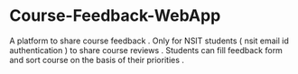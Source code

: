 # Course-Feedback-WebApp
A platform to share course feedback . Only for NSIT students ( nsit email id authentication ) to share course reviews .
Students can fill feedback form and sort course on the basis of their priorities .
